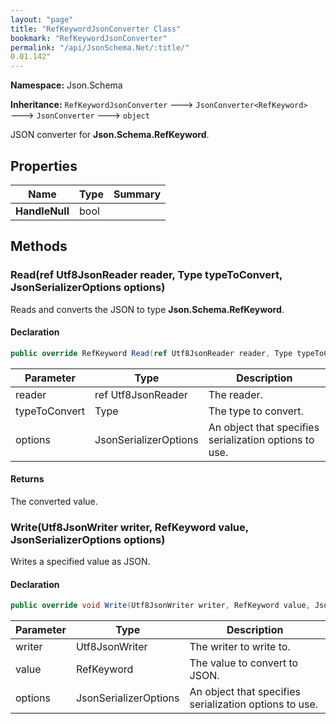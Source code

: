 ```yaml
---
layout: "page"
title: "RefKeywordJsonConverter Class"
bookmark: "RefKeywordJsonConverter"
permalink: "/api/JsonSchema.Net/:title/"
0.01.142"
---
```

**Namespace:** Json.Schema

**Inheritance:**
`RefKeywordJsonConverter`
 🡒 
`JsonConverter<RefKeyword>`
 🡒 
`JsonConverter`
 🡒 
`object`

JSON converter for **Json.Schema.RefKeyword**.

## Properties

| Name | Type | Summary |
|---|---|---|
| **HandleNull** | bool |  |

## Methods

### Read(ref Utf8JsonReader reader, Type typeToConvert, JsonSerializerOptions options)

Reads and converts the JSON to type **Json.Schema.RefKeyword**.

#### Declaration

```c#
public override RefKeyword Read(ref Utf8JsonReader reader, Type typeToConvert, JsonSerializerOptions options)
```

| Parameter | Type | Description |
|---|---|---|
| reader | ref Utf8JsonReader | The reader. |
| typeToConvert | Type | The type to convert. |
| options | JsonSerializerOptions | An object that specifies serialization options to use. |


#### Returns

The converted value.

### Write(Utf8JsonWriter writer, RefKeyword value, JsonSerializerOptions options)

Writes a specified value as JSON.

#### Declaration

```c#
public override void Write(Utf8JsonWriter writer, RefKeyword value, JsonSerializerOptions options)
```

| Parameter | Type | Description |
|---|---|---|
| writer | Utf8JsonWriter | The writer to write to. |
| value | RefKeyword | The value to convert to JSON. |
| options | JsonSerializerOptions | An object that specifies serialization options to use. |


